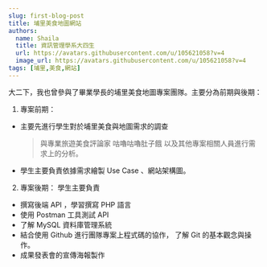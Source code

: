```yaml
---
slug: first-blog-post
title: 埔里美食地圖網站
authors:
  name: Shaila
  title: 資訊管理學系大四生
  url: https://avatars.githubusercontent.com/u/105621058?v=4
  image_url: https://avatars.githubusercontent.com/u/105621058?v=4
tags: [埔里,美食,網站]
---
```


大二下，我也曾參與了畢業學長的埔里美食地圖專案團隊。主要分為前期與後期：

1.	專案前期：
- 主要先進行學生對於埔里美食與地圖需求的調查
  >與專業旅遊美食評論家 咕嚕咕嚕肚子餓 以及其他專案相關人員進行需求上的分析。
- 學生主要負責依據需求繪製 Use Case 、網站架構圖。

2.	專案後期：
學生主要負責
  - 撰寫後端 API ，學習撰寫 PHP 語言
  - 使用 Postman 工具測試 API
  - 了解 MySQL 資料庫管理系統
  - 結合使用 Github 進行團隊專案上程式碼的協作，
  了解 Git 的基本觀念與操作。
  - 成果發表會的宣傳海報製作

